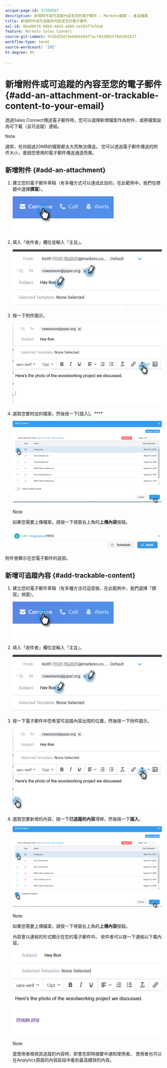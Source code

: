 ```yaml
---
unique-page-id: 37356587
description: 新增附件或可追蹤內容至您的電子郵件 — Marketo檔案 — 產品檔案
title: 新增附件或可追蹤的內容至您的電子郵件
exl-id: 06a80676-00bd-46d3-a989-ae503f7e76a6
feature: Marketo Sales Connect
source-git-commit: 431bd258f9a68bbb9df7acf043085578d3d91b1f
workflow-type: tm+mt
source-wordcount: '292'
ht-degree: 0%

---
```


# 新增附件或可追蹤的內容至您的電子郵件 {#add-an-attachment-or-trackable-content-to-your-email}

透過Sales Connect傳送電子郵件時，您可以選擇新增檔案作為附件，或將檔案設為可下載（且可追蹤）連結。

>[!NOTE]
>
>通常，任何超過20MB的檔案都太大而無法傳送。 您可以透過電子郵件傳送的附件大小，會因您使用的電子郵件傳送通道而異。

## 新增附件 {#add-an-attachment}

1. 建立您的電子郵件草稿（有多種方式可以達成此目的，在此範例中，我們在標題中選擇&#x200B;**撰寫**）。

   ![](assets/one-4.png)

1. 填入「收件者」欄位並輸入「主旨」。

   ![](assets/attach-two.png)

1. 按一下附件圖示。

   ![](assets/attach-three.png)

1. 選取您要附加的檔案，然後按一下[插入]。****

   ![](assets/attach-four.png)

   >[!NOTE]
   >
   >如果您需要上傳檔案，請按一下視窗右上角的&#x200B;**上傳內容**&#x200B;按鈕。

   ![](assets/attach-five.png)

附件會顯示在您電子郵件的底部。

## 新增可追蹤內容 {#add-trackable-content}

1. 建立您的電子郵件草稿（有多種方法可這麼做，在此範例中，我們選擇「撰寫」視窗）。

   ![](assets/one-4.png)

1. 填入「收件者」欄位並輸入「主旨」。

   ![](assets/two-4.png)

1. 按一下電子郵件中您希望可追蹤內容出現的位置，然後按一下附件圖示。

   ![](assets/three-4.png)

1. 選取您要新增的內容，按一下&#x200B;**已追蹤的內容**&#x200B;滑桿，然後按一下&#x200B;**插入**。

   ![](assets/four-4.png)

   >[!NOTE]
   >
   >如果您需要上傳檔案，請按一下視窗右上角的&#x200B;**上傳內容**&#x200B;按鈕。

   內容會以連結的形式顯示在您的電子郵件中。 收件者可以按一下連結以下載內容。

   ![](assets/five-2.png)

   >[!NOTE]
   >
   >當使用者檢視其追蹤的內容時，即會在即時摘要中通知使用者。 使用者也可以在Analytics頁面的內容區段中看到最高績效的內容。
